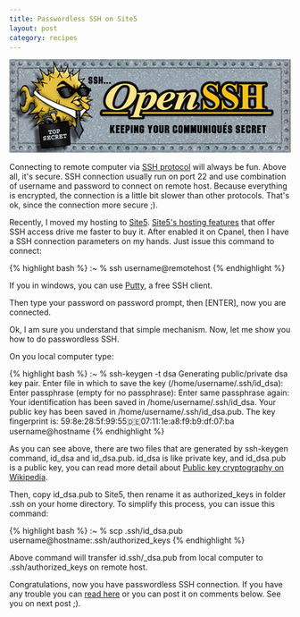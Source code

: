 ```yaml
---
title: Passwordless SSH on Site5
layout: post
category: recipes
---
```


![OpenSSH](/img/logo/openssh.gif)

Connecting to remote computer via <a href="http://en.wikipedia.org/wiki/Secure_Shell" target="_blank">SSH protocol</a> will always be fun. Above all, it's secure. SSH connection usually run on port 22 and use combination of username and password to connect on remote host. Because everything is encrypted, the connection is a little bit slower than other protocols. That's ok, since the connection more secure ;).

Recently, I moved my hosting to <a href="{{ site.affiliates.site5 }}" target="_blank">Site5</a>. <a href="http://www.site5.com/hosting/" target="_blank">Site5's hosting features</a> that offer SSH access drive me faster to buy it. After enabled it on Cpanel, then I have a SSH connection parameters on my hands. Just issue this command to connect:

{% highlight bash %}
:~ % ssh username@remotehost
{% endhighlight %}

If you in windows, you can use <a href="http://www.chiark.greenend.org.uk/~sgtatham/putty/" target="_blank">Putty</a>, a free SSH client.

Then type your password on password prompt, then \[ENTER\], now you are connected.

Ok, I am sure you understand that simple mechanism. Now, let me show you how to do passwordless SSH.

On you local computer type:

{% highlight bash %}
:~ % ssh-keygen -t dsa
Generating public/private dsa key pair.
Enter file in which to save the key (/home/username/.ssh/id_dsa):
Enter passphrase (empty for no passphrase):
Enter same passphrase again:
Your identification has been saved in /home/username/.ssh/id_dsa.
Your public key has been saved in /home/username/.ssh/id_dsa.pub.
The key fingerprint is:
59:8e:28:5f:99:55:de:07:11:1e:a8:f9:b9:df:07:ba username@hostname
{% endhighlight %}

As you can see above, there are two files that are generated by ssh-keygen command, id_dsa and id_dsa.pub. id_dsa is like private key, and id_dsa.pub is a public key, you can read more detail about <a href="http://en.wikipedia.org/wiki/Public-key_cryptography" target="_blank">Public key cryptography on Wikipedia</a>.

Then, copy id_dsa.pub to Site5, then rename it as authorized_keys in folder .ssh on your home directory. To simplify this process, you can  issue this command:

{% highlight bash %}
:~ % scp .ssh/id_dsa.pub username@hostname:.ssh/authorized_keys
{% endhighlight %}

Above command will transfer id.ssh/_dsa.pub from local computer to .ssh/authorized_keys on remote host.

Congratulations, now you have passwordless SSH connection. If you have any trouble you can <a href="http://wiki.site5.com/SSH" target="_blank">read here</a> or you can post it on comments below. See you on next post ;).

